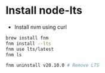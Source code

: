 Install node-lts
=====
* Install nvm using curl
```bash
brew install fnm
fnm install --lts
fnm use lts/latest
fnm ls

fnm uninstall v20.10.0 # Remove LTS
```
